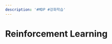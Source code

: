```yaml
---
description: '#MDP #강화학습'
---
```


# Reinforcement Learning

<figure><img src="../../../.gitbook/assets/851fa8133dae4a359ea9b7da8f059206ZgLbpyD6Ox4v1BJv 1.png" alt=""><figcaption></figcaption></figure>

<figure><img src="../../../.gitbook/assets/851fa8133dae4a359ea9b7da8f059206ZgLbpyD6Ox4v1BJv 2.png" alt=""><figcaption></figcaption></figure>

<figure><img src="../../../.gitbook/assets/851fa8133dae4a359ea9b7da8f059206ZgLbpyD6Ox4v1BJv 3.png" alt=""><figcaption></figcaption></figure>

<figure><img src="../../../.gitbook/assets/851fa8133dae4a359ea9b7da8f059206ZgLbpyD6Ox4v1BJv 4.png" alt=""><figcaption></figcaption></figure>

<figure><img src="../../../.gitbook/assets/851fa8133dae4a359ea9b7da8f059206ZgLbpyD6Ox4v1BJv 5.png" alt=""><figcaption></figcaption></figure>

<figure><img src="../../../.gitbook/assets/851fa8133dae4a359ea9b7da8f059206ZgLbpyD6Ox4v1BJv 6.png" alt=""><figcaption></figcaption></figure>

<figure><img src="../../../.gitbook/assets/851fa8133dae4a359ea9b7da8f059206ZgLbpyD6Ox4v1BJv 7.png" alt=""><figcaption></figcaption></figure>

<figure><img src="../../../.gitbook/assets/851fa8133dae4a359ea9b7da8f059206ZgLbpyD6Ox4v1BJv 8.png" alt=""><figcaption></figcaption></figure>

<figure><img src="../../../.gitbook/assets/851fa8133dae4a359ea9b7da8f059206ZgLbpyD6Ox4v1BJv 9.png" alt=""><figcaption></figcaption></figure>

<figure><img src="../../../.gitbook/assets/851fa8133dae4a359ea9b7da8f059206ZgLbpyD6Ox4v1BJv 10.png" alt=""><figcaption></figcaption></figure>

<figure><img src="../../../.gitbook/assets/851fa8133dae4a359ea9b7da8f059206ZgLbpyD6Ox4v1BJv 11.png" alt=""><figcaption></figcaption></figure>

<figure><img src="../../../.gitbook/assets/851fa8133dae4a359ea9b7da8f059206ZgLbpyD6Ox4v1BJv 12.png" alt=""><figcaption></figcaption></figure>

<figure><img src="../../../.gitbook/assets/851fa8133dae4a359ea9b7da8f059206ZgLbpyD6Ox4v1BJv 13.png" alt=""><figcaption></figcaption></figure>

<figure><img src="../../../.gitbook/assets/851fa8133dae4a359ea9b7da8f059206ZgLbpyD6Ox4v1BJv 14.png" alt=""><figcaption></figcaption></figure>

<figure><img src="../../../.gitbook/assets/851fa8133dae4a359ea9b7da8f059206ZgLbpyD6Ox4v1BJv 15.png" alt=""><figcaption></figcaption></figure>

<figure><img src="../../../.gitbook/assets/851fa8133dae4a359ea9b7da8f059206ZgLbpyD6Ox4v1BJv 16.png" alt=""><figcaption></figcaption></figure>

<figure><img src="../../../.gitbook/assets/851fa8133dae4a359ea9b7da8f059206ZgLbpyD6Ox4v1BJv 17.png" alt=""><figcaption></figcaption></figure>

<figure><img src="../../../.gitbook/assets/851fa8133dae4a359ea9b7da8f059206ZgLbpyD6Ox4v1BJv 18.png" alt=""><figcaption></figcaption></figure>

<figure><img src="../../../.gitbook/assets/851fa8133dae4a359ea9b7da8f059206ZgLbpyD6Ox4v1BJv 19.png" alt=""><figcaption></figcaption></figure>

<figure><img src="../../../.gitbook/assets/851fa8133dae4a359ea9b7da8f059206ZgLbpyD6Ox4v1BJv 20.png" alt=""><figcaption></figcaption></figure>

<figure><img src="../../../.gitbook/assets/851fa8133dae4a359ea9b7da8f059206ZgLbpyD6Ox4v1BJv-21.png" alt=""><figcaption></figcaption></figure>

<figure><img src="../../../.gitbook/assets/851fa8133dae4a359ea9b7da8f059206ZgLbpyD6Ox4v1BJv-22.png" alt=""><figcaption></figcaption></figure>

<figure><img src="../../../.gitbook/assets/851fa8133dae4a359ea9b7da8f059206ZgLbpyD6Ox4v1BJv-23.png" alt=""><figcaption></figcaption></figure>

<figure><img src="../../../.gitbook/assets/851fa8133dae4a359ea9b7da8f059206ZgLbpyD6Ox4v1BJv-24.png" alt=""><figcaption></figcaption></figure>

<figure><img src="../../../.gitbook/assets/851fa8133dae4a359ea9b7da8f059206ZgLbpyD6Ox4v1BJv-25.png" alt=""><figcaption></figcaption></figure>

<figure><img src="../../../.gitbook/assets/851fa8133dae4a359ea9b7da8f059206ZgLbpyD6Ox4v1BJv-26.png" alt=""><figcaption></figcaption></figure>

<figure><img src="../../../.gitbook/assets/851fa8133dae4a359ea9b7da8f059206ZgLbpyD6Ox4v1BJv-27.png" alt=""><figcaption></figcaption></figure>

<figure><img src="../../../.gitbook/assets/851fa8133dae4a359ea9b7da8f059206ZgLbpyD6Ox4v1BJv-28.png" alt=""><figcaption></figcaption></figure>

<figure><img src="../../../.gitbook/assets/851fa8133dae4a359ea9b7da8f059206ZgLbpyD6Ox4v1BJv-29.png" alt=""><figcaption></figcaption></figure>

<figure><img src="../../../.gitbook/assets/851fa8133dae4a359ea9b7da8f059206ZgLbpyD6Ox4v1BJv-30.png" alt=""><figcaption></figcaption></figure>

<figure><img src="../../../.gitbook/assets/851fa8133dae4a359ea9b7da8f059206ZgLbpyD6Ox4v1BJv-31.png" alt=""><figcaption></figcaption></figure>

<figure><img src="../../../.gitbook/assets/851fa8133dae4a359ea9b7da8f059206ZgLbpyD6Ox4v1BJv-32.png" alt=""><figcaption></figcaption></figure>

<figure><img src="../../../.gitbook/assets/851fa8133dae4a359ea9b7da8f059206ZgLbpyD6Ox4v1BJv-33.png" alt=""><figcaption></figcaption></figure>

<figure><img src="../../../.gitbook/assets/851fa8133dae4a359ea9b7da8f059206ZgLbpyD6Ox4v1BJv-34.png" alt=""><figcaption></figcaption></figure>

<figure><img src="../../../.gitbook/assets/851fa8133dae4a359ea9b7da8f059206ZgLbpyD6Ox4v1BJv-35.png" alt=""><figcaption></figcaption></figure>

<figure><img src="../../../.gitbook/assets/851fa8133dae4a359ea9b7da8f059206ZgLbpyD6Ox4v1BJv-36.png" alt=""><figcaption></figcaption></figure>

<figure><img src="../../../.gitbook/assets/851fa8133dae4a359ea9b7da8f059206ZgLbpyD6Ox4v1BJv-37.png" alt=""><figcaption></figcaption></figure>

<figure><img src="../../../.gitbook/assets/851fa8133dae4a359ea9b7da8f059206ZgLbpyD6Ox4v1BJv-38.png" alt=""><figcaption></figcaption></figure>

<figure><img src="../../../.gitbook/assets/851fa8133dae4a359ea9b7da8f059206ZgLbpyD6Ox4v1BJv-39.png" alt=""><figcaption></figcaption></figure>

<figure><img src="../../../.gitbook/assets/851fa8133dae4a359ea9b7da8f059206ZgLbpyD6Ox4v1BJv-40.png" alt=""><figcaption></figcaption></figure>

<figure><img src="../../../.gitbook/assets/851fa8133dae4a359ea9b7da8f059206ZgLbpyD6Ox4v1BJv-41.png" alt=""><figcaption></figcaption></figure>

<figure><img src="../../../.gitbook/assets/851fa8133dae4a359ea9b7da8f059206ZgLbpyD6Ox4v1BJv-42.png" alt=""><figcaption></figcaption></figure>

<figure><img src="../../../.gitbook/assets/851fa8133dae4a359ea9b7da8f059206ZgLbpyD6Ox4v1BJv-43.png" alt=""><figcaption></figcaption></figure>

<figure><img src="../../../.gitbook/assets/851fa8133dae4a359ea9b7da8f059206ZgLbpyD6Ox4v1BJv-44.png" alt=""><figcaption></figcaption></figure>

<figure><img src="../../../.gitbook/assets/851fa8133dae4a359ea9b7da8f059206ZgLbpyD6Ox4v1BJv-45.png" alt=""><figcaption></figcaption></figure>

<figure><img src="../../../.gitbook/assets/851fa8133dae4a359ea9b7da8f059206ZgLbpyD6Ox4v1BJv-46.png" alt=""><figcaption></figcaption></figure>

<figure><img src="../../../.gitbook/assets/851fa8133dae4a359ea9b7da8f059206ZgLbpyD6Ox4v1BJv-47.png" alt=""><figcaption></figcaption></figure>

<figure><img src="../../../.gitbook/assets/851fa8133dae4a359ea9b7da8f059206ZgLbpyD6Ox4v1BJv-48.png" alt=""><figcaption></figcaption></figure>

<figure><img src="../../../.gitbook/assets/851fa8133dae4a359ea9b7da8f059206ZgLbpyD6Ox4v1BJv-49.png" alt=""><figcaption></figcaption></figure>

<figure><img src="../../../.gitbook/assets/851fa8133dae4a359ea9b7da8f059206ZgLbpyD6Ox4v1BJv-50 (1).png" alt=""><figcaption></figcaption></figure>

<figure><img src="../../../.gitbook/assets/851fa8133dae4a359ea9b7da8f059206ZgLbpyD6Ox4v1BJv-51.png" alt=""><figcaption></figcaption></figure>

<figure><img src="../../../.gitbook/assets/851fa8133dae4a359ea9b7da8f059206ZgLbpyD6Ox4v1BJv-52.png" alt=""><figcaption></figcaption></figure>

<figure><img src="../../../.gitbook/assets/851fa8133dae4a359ea9b7da8f059206ZgLbpyD6Ox4v1BJv-53.png" alt=""><figcaption></figcaption></figure>

<figure><img src="../../../.gitbook/assets/851fa8133dae4a359ea9b7da8f059206ZgLbpyD6Ox4v1BJv-54.png" alt=""><figcaption></figcaption></figure>

<figure><img src="../../../.gitbook/assets/851fa8133dae4a359ea9b7da8f059206ZgLbpyD6Ox4v1BJv-55.png" alt=""><figcaption></figcaption></figure>
